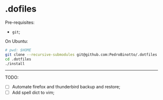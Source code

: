 # .dofiles

Pre-requisites:
- `git`;

On Ubuntu:

```bash
# pwd: $HOME
git clone --recursive-submodules git@github.com:PedroBinotto/.dotfiles.git
cd .dotfiles
./install
```

---

TODO:
- [ ] Automate firefox and thunderbird backup and restore;
- [ ] Add spell dict to vim;
